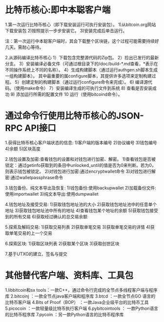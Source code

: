 # 比特币核心:即中本聪客户端

1.第一次运行比特币核心（即下载安装运行可执行安装包）。
  1)从bitcoin.org网站下载安装包
  2)按照提示一步步安装它。
  3)安装完成后单击运行。

  注：第一次运行中本聪客户端时，其会下载整个区块链，这个过程可能需要持续好几天。需耐心等待。

2.从源码编译比特币核心
  1）下载包含完整源代码的Zip包。
  2）捡出已发行的最新分支。
  3）安装编译必备文件（可通过根目录下的/doc/build-*.md查看，*表示在不同操作系统上不同的名称）。
  4）生成构建脚本（通过运行authgen.sh脚本生成一组构建脚本）。
     其中最重要的属configure脚本，其提供许多选项来定制构建过程。
  5）创建定制的构建脚本（通过运行configure命令来完成）。
  6) 编译源代码。（使用make命令）
  7）安装编译生成的可执行文件到系统
  8) 查看是否安装成功
  9) 添加运行所需的配置文件
  10 运行（使用bitcoind命令）。

# 通过命令行使用比特币核心的JSON-RPC API接口

1.获得比特币核心客户端状态的信息:
  1)客户端的版本编号
  2)协议编号
  3)钱包编号
  4)余额
  5)区块高度
 
2.钱包设置及加密:查看钱包的设置和对钱包进行加密、解密。
  1)查看钱包是否被锁定：通过getinfo获取到的条目中unlocked_until的值是否为0来判断。若为0，则表示钱包被锁定。
  2)对钱包进行加密:通过encryptwallet命令
  3)对钱包进行解密:通过walletpassphrase命令

3.钱包备份、纯文本导出及恢复:
  1)钱包备份:使用backupwallet
  2)加载备份文件:使用importwallet
  3)纯文本导出:使用dumpwallet

4.钱包地址及接受交易:
  1)获取钱包地址池的大小
  2)获取钱包地址池中的任意单个地址
  3)获取钱包地址池中所有的地址
  4)查看钱包某个地址的余额
  5)获取钱包接受到的所有交易
  6)获取经过确认的总交易余额

5.探索及解码交易:
  1)获取交易列表
  2)获取单笔交易
  3)获取单笔交易的详情
  4)获取单笔交易的上一个交易

6.探索区块:
  1)获取区块列表
  2)获取某个区块
  3)获取创世区块

7.基于UTXO的建立、签名与提交

# 其他替代客户端、资料库、工具包

1.libbitcoin和sx tools：一款C++，通过命令行完成的全节点多线程客户端与程序库
2.bitcoinj ：一款全节点java客户端和程序库
3.btcd ：一款全节点GO 语言的比特币客户端
4.Bits of Proof（BOP） ：一款Java企业级平台的比特币工具
5.picocoin ：一款轻量级比特币执行客户端
6.pybitcointools ： 一款Python语言的比特币程序库
7.pycoin ：另一款Python语言的比特币程序库
